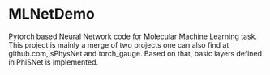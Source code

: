 # MLNetDemo
Pytorch based Neural Network code for Molecular Machine Learning task. This project is mainly a merge of two projects one can also find at github.com, sPhysNet and torch_gauge. Based on that, basic layers defined in PhiSNet is implemented. 
